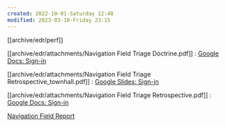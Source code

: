 ```yaml
---
created: 2022-10-01-Saturday 12:48
modified: 2023-03-10-Friday 23:15
---
```


[[archive/edr/perf]]

[[archive/edr/attachments/Navigation Field Triage Doctrine.pdf]] : [Google Docs: Sign-in](https://docs.google.com/document/d/17n8W1E_AA0UoiyEywQLwNSLNV0wc6lETni-4z4nAnro/edit#heading=h.qkpmipb6tlmx)

[[archive/edr/attachments/Navigation Field Triage Retrospective_townhall.pdf]] : [Google Slides: Sign-in](https://docs.google.com/presentation/d/1D8AItUx_LfsdSjZFy9IzwPiDiuQHIWvSQOz0zK0OWWQ/edit#slide=id.g9094e46db0_0_512)

[[archive/edr/attachments/Navigation Field Triage Retrospective.pdf]] : [Google Docs: Sign-in](https://docs.google.com/document/d/1KsRcBkGERQotWLqB-7Esd1C9AB8FkOHnDSzE9dfSQFk/edit#heading=h.dgjoznfirod6)

[Navigation Field Report](https://docs.google.com/spreadsheets/d/147OegirL35gIsTxZTo7IJEyaeEhv4BEDpkXacI2byV0/edit#gid=1261665007)
